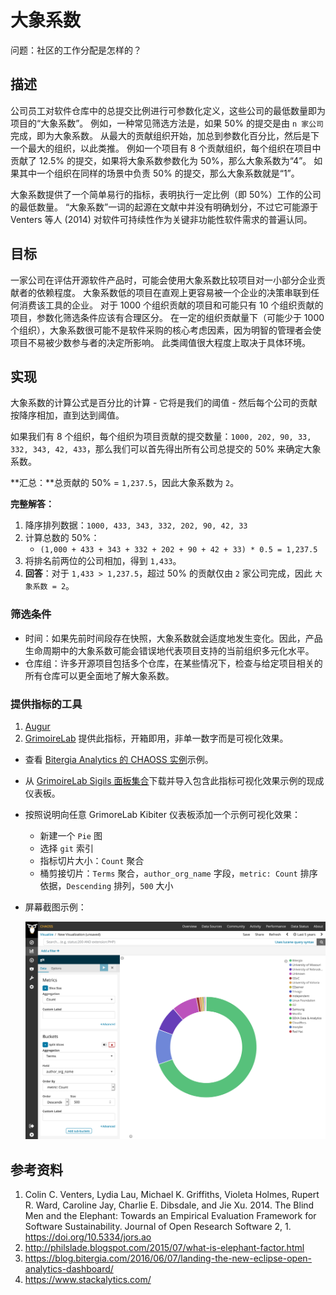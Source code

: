 # 大象系数

问题：社区的工作分配是怎样的？


## 描述

公司员工对软件仓库中的总提交比例进行可参数化定义，这些公司的最低数量即为项目的“大象系数”。 例如，一种常见筛选方法是，如果 50% 的提交是由 `n 家公司`完成，即为大象系数。 从最大的贡献组织开始，加总到参数化百分比，然后是下一个最大的组织，以此类推。 例如一个项目有 8 个贡献组织，每个组织在项目中贡献了 12.5% 的提交，如果将大象系数参数化为 50%，那么大象系数为“4”。 如果其中一个组织在同样的场景中负责 50% 的提交，那么大象系数就是“1”。

大象系数提供了一个简单易行的指标，表明执行一定比例（即 50%）工作的公司的最低数量。 “大象系数”一词的起源在文献中并没有明确划分，不过它可能源于 Venters 等人 (2014) 对软件可持续性作为关键非功能性软件需求的普遍认同。


## 目标

一家公司在评估开源软件产品时，可能会使用大象系数比较项目对一小部分企业贡献者的依赖程度。 大象系数低的项目在直观上更容易被一个企业的决策串联到任何消费该工具的企业。 对于 1000 个组织贡献的项目和可能只有 10 个组织贡献的项目，参数化筛选条件应该有合理区分。 在一定的组织贡献量下（可能少于 1000 个组织），大象系数很可能不是软件采购的核心考虑因素，因为明智的管理者会使项目不易被少数参与者的决定所影响。 此类阈值很大程度上取决于具体环境。


## 实现

大象系数的计算公式是百分比的计算 - 它将是我们的阈值 - 然后每个公司的贡献按降序相加，直到达到阈值。

如果我们有 8 个组织，每个组织为项目贡献的提交数量：`1000, 202, 90, 33, 332, 343, 42, 433`，那么我们可以首先得出所有公司总提交的 50% 来确定大象系数。

**汇总：**总贡献的 50% = `1,237.5`，因此大象系数为 `2`。

**完整解答：**
1. 降序排列数据：`1000, 433, 343, 332, 202, 90, 42, 33`
2. 计算总数的 50%：
   -  `(1,000 + 433 + 343 + 332 + 202 + 90 + 42 + 33) * 0.5 = 1,237.5`
3. 将排名前两位的公司相加，得到 `1,433`。
4. **回答**：对于 `1,433 > 1,237.5`，超过 50% 的贡献仅由 `2` 家公司完成，因此 `大象系数 = 2`。


### 筛选条件

* 时间：如果先前时间段存在快照，大象系数就会适度地发生变化。因此，产品生命周期中的大象系数可能会错误地代表项目支持的当前组织多元化水平。
* 仓库组：许多开源项目包括多个仓库，在某些情况下，检查与给定项目相关的所有仓库可以更全面地了解大象系数。


### 提供指标的工具

1. [Augur](https://github.com/chaoss/augur)
2. [GrimoireLab](https://chaoss.github.io/grimoirelab) 提供此指标，开箱即用，非单一数字而是可视化效果。
  - 查看 [Bitergia Analytics 的 CHAOSS 实例](https://chaoss.biterg.io/app/kibana#/dashboard/Git)示例。
  - 从 [GrimoireLab Sigils 面板集合](https://chaoss.github.io/grimoirelab-sigils/panels/git/)下载并导入包含此指标可视化效果示例的现成仪表板。
  - 按照说明向任意 GrimoreLab Kibiter 仪表板添加一个示例可视化效果：
    * 新建一个 `Pie` 图
    * 选择 `git` 索引
    * 指标切片大小：`Count` 聚合
    * 桶剪接切片：`Terms` 聚合，`author_org_name` 字段，`metric: Count` 排序依据，`Descending` 排列，`500` 大小
  - 屏幕截图示例： 
   
    ![GrimoireLab 指标截图 Elephant_Factor](images/elephant-factor_grimoire-lab.png)


## 参考资料

1. Colin C. Venters, Lydia Lau, Michael K. Griffiths, Violeta Holmes, Rupert R. Ward, Caroline Jay, Charlie E. Dibsdale, and Jie Xu. 2014. The Blind Men and the Elephant: Towards an Empirical Evaluation Framework for Software Sustainability. Journal of Open Research Software 2, 1. https://doi.org/10.5334/jors.ao
2. http://philslade.blogspot.com/2015/07/what-is-elephant-factor.html
3. https://blog.bitergia.com/2016/06/07/landing-the-new-eclipse-open-analytics-dashboard/
4. https://www.stackalytics.com/

